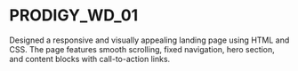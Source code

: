 # PRODIGY_WD_01
Designed a responsive and visually appealing landing page using HTML and CSS. The page features smooth scrolling, fixed navigation, hero section, and content blocks with call-to-action links.
